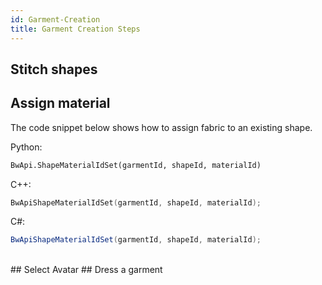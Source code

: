 ```yaml
---
id: Garment-Creation
title: Garment Creation Steps
---
```



## Stitch shapes

## Assign material
The code snippet below shows how to assign fabric to an existing shape. <br/>

Python:
```python
BwApi.ShapeMaterialIdSet(garmentId, shapeId, materialId)
```
C++:
```cpp
BwApiShapeMaterialIdSet(garmentId, shapeId, materialId);
```
C#:
```csharp
BwApiShapeMaterialIdSet(garmentId, shapeId, materialId);
```
<br/>
## Select Avatar
## Dress a garment 
